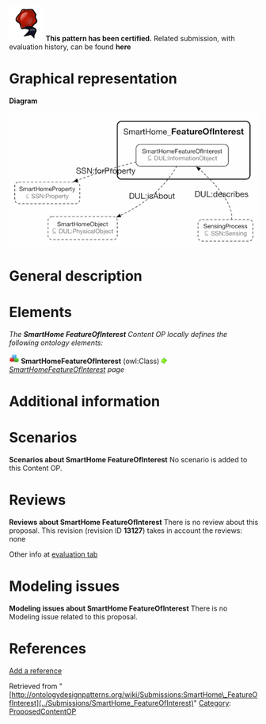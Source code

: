 [![](../images/thumb/b/b5/Certified.png/70px-Certified.png)](../Image/Certified.png "Certified.png") __This pattern has been certified.__
Related submission, with evaluation history, can be found __here__





#  Graphical representation


__Diagram__




[![Image:FOI.png](../images/3/32/FOI.png)](../Image/FOI.png "Image:FOI.png")




#  General description


  




#  Elements


_The __SmartHome FeatureOfInterest__ Content OP locally defines the following ontology elements:_



[![Class](../images/thumb/2/27/Class.gif/20px-Class.gif)](../Image/Class.gif "Class") __SmartHomeFeatureOfInterest__ (owl:Class) 
 [![](../images/thumb/8/87/ArrowRight.gif/11px-ArrowRight.gif)](../Image/ArrowRight.gif "ArrowRight.gif") _[SmartHomeFeatureOfInterest](../Submissions/SmartHome_FeatureOfInterest/SmartHomeFeatureOfInterest "Submissions:SmartHome FeatureOfInterest/SmartHomeFeatureOfInterest") page_
#  Additional information


#  Scenarios



__Scenarios about SmartHome FeatureOfInterest__
No scenario is added to this Content OP.




#  Reviews



__Reviews about SmartHome FeatureOfInterest__
There is no review about this proposal.
This revision (revision ID __13127__) takes in account the reviews: none


Other info at [evaluation tab](http://ontologydesignpatterns.org/wiki/index.php?title=Submissions:SmartHome_FeatureOfInterest&action=evaluation "http://ontologydesignpatterns.org/wiki/index.php?title=Submissions:SmartHome_FeatureOfInterest&action=evaluation")




  




#  Modeling issues



__Modeling issues about SmartHome FeatureOfInterest__
There is no Modeling issue related to this proposal.




  




#  References


[Add a reference](index.php@title=Odp%253AAdd_reference&subject=Submissions%253ASmartHome+FeatureOfInterest.html "http://ontologydesignpatterns.org/wiki/index.php?title=Odp:Add_reference&subject=Submissions%3ASmartHome+FeatureOfInterest")


  






Retrieved from "[http://ontologydesignpatterns.org/wiki/Submissions:SmartHome\_FeatureOfInterest](../Submissions/SmartHome_FeatureOfInterest)"
 [Category](http://ontologydesignpatterns.org/wiki/Special:Categories "Special:Categories"): [ProposedContentOP](../Category/ProposedContentOP "Category:ProposedContentOP")